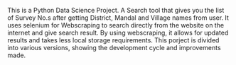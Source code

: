 This is a Python Data Science Project. A Search tool that gives you the list of Survey No.s after getting District, Mandal and Village names from user.
It uses selenium for Webscraping to search directly from the website on the internet and give search result. By using webscraping, it allows for updated results and takes less local storage requirements.
This porject is divided into various versions, showing the development cycle and improvements made.
